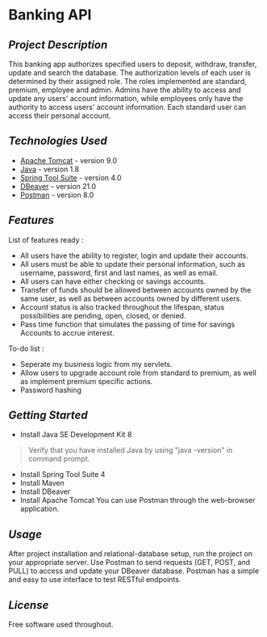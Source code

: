 # Banking API

## _Project Description_
This banking app authorizes specified users to deposit, withdraw, transfer, update and search the database.  The authorization levels of each user is determined by their assigned role.  The roles implemented are standard, premium, employee and admin.  Admins have the ability to access and update any users' account information, while employees only have the authority to access users' account information.  Each standard user can access their personal account.

## _Technologies Used_
- [Apache Tomcat] - version 9.0
- [Java] - version 1.8
- [Spring Tool Suite] - version 4.0
- [DBeaver] - version 21.0
- [Postman] - version 8.0
## _Features_

List of features ready :
- All users have the ability to register, login and update their accounts.
- All users must be able to update their personal information, such as username, password, first and last names, as well as email.
- All users can have either checking or savings accounts.
- Transfer of funds should be allowed between accounts owned by the same user, as well as between accounts owned by different users.
- Account status is also tracked throughout the lifespan, status possibilities are pending, open, closed, or denied.
- Pass time function that simulates the passing of time for savings Accounts to accrue interest.

To-do list :
- Seperate my business logic from my servlets.
- Allow users to upgrade account role from standard to premium, as well as implement premium specific actions.
- Password hashing
## _Getting Started_

- Install Java SE Development Kit 8
>Verify that you have installed Java by using "java -version" in command prompt.

- Install Spring Tool Suite 4
- Install Maven
- Install DBeaver
- Install Apache Tomcat
You can use Postman through the web-browser application.
## _Usage_
After project installation and relational-database setup, run the project on your appropriate server.  Use Postman to send requests (GET, POST, and PULL) to access and update your DBeaver database.  Postman has a simple and easy to use interface to test RESTful endpoints.
## _License_
Free software used throughout.


[//]: # (These are reference links used in the body of this note and get stripped out when the markdown processor does its job. There is no need to format nicely because it shouldn't be seen. Thanks SO - http://stackoverflow.com/questions/4823468/store-comments-in-markdown-syntax)

   [Spring Tool Suite]: <https://spring.io/tools>
   [DBeaver]: <https://dbeaver.io/>
   [Java]: <https://www.oracle.com/java/technologies/javase-downloads.html>
   [Apache Tomcat]: <http://tomcat.apache.org/>
   [Postman]: <https://www.postman.com/>
   
